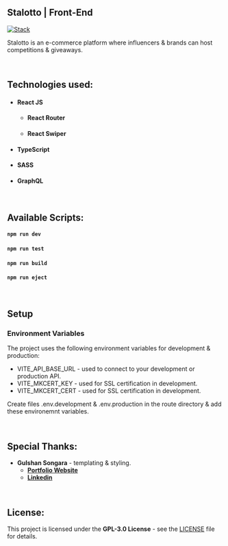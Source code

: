 ## Stalotto | Front-End
[![Stack](https://skillicons.dev/icons?i=react,graphql,git,github,aws)](https://skillicons.dev)

Stalotto is an e-commerce platform where influencers & brands can host competitions & giveaways.

<br/>

## Technologies used:

- #### **React JS**
  - #### **React Router**
  - #### **React Swiper**
- #### **TypeScript**
- #### **SASS**
- #### **GraphQL**

<br/>


## Available Scripts:

#### `npm run dev`

#### `npm run test`

#### `npm run build`

#### `npm run eject`

<br/>

## Setup

### Environment Variables
The project uses the following environment variables for development & production:
- VITE_API_BASE_URL - used to connect to your development or production API.
- VITE_MKCERT_KEY - used for SSL certification in development.
- VITE_MKCERT_CERT - used for SSL certification in development.

Create files .env.development & .env.production in the route directory & add these environemnt variables.

<br />

## Special Thanks:

- **Gulshan Songara** - templating & styling.
  - **[Portfolio Website](https://gulshansongara.netlify.app)**
  - **[Linkedin](https://www.linkedin.com/in/gulshan-songara/)**

<br/>

## License:

This project is licensed under the  **GPL-3.0 License** - see the [LICENSE](LICENSE.md) file for details.
